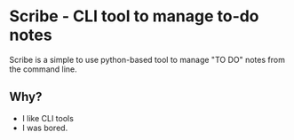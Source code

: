 # Scribe - CLI tool to manage to-do notes

Scribe is a simple to use python-based tool to manage "TO DO" notes from the command line. 

## Why?

- I like CLI tools
- I was bored.




